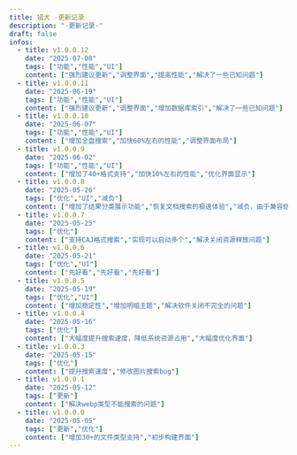 ```yaml
---
title: 猎犬 -更新记录
description: "-更新记录-"
draft: false
infos:
  - title: v1.0.0.12
    date: "2025-07-08"
    tags: ["功能","性能","UI"]
    content: ["强烈建议更新","调整界面","提高性能","解决了一些已知问题"]
  - title: v1.0.0.11
    date: "2025-06-19"
    tags: ["功能","性能","UI"]
    content: ["强烈建议更新","调整界面","增加数据库索引","解决了一些已知问题"] 
  - title: v1.0.0.10
    date: "2025-06-07"
    tags: ["功能","性能","UI"]
    content: ["增加全盘搜索","加快60%左右的性能","调整界面布局"] 
  - title: v1.0.0.9
    date: "2025-06-02"
    tags: ["功能","性能","UI"]
    content: ["增加了40+格式支持","加快10%左右的性能","优化界面显示"] 
  - title: v1.0.0.8
    date: "2025-05-26"
    tags: ["优化","UI","减负"]
    content: ["增加了结果分类展示功能","恢复文档搜索的极速体验","减负，由于兼容低端电脑，移除了图片及压缩文件的搜索"] 
  - title: v1.0.0.7
    date: "2025-05-25"
    tags: ["优化"]
    content: ["支持CAJ格式搜索","实现可以启动多个","解决关闭资源释放问题"] 
  - title: v1.0.0.6
    date: "2025-05-21"
    tags: ["优化","UI"]
    content: ["先好看","先好看","先好看"] 
  - title: v1.0.0.5
    date: "2025-05-19"
    tags: ["优化","UI"]
    content: ["增加稳定性","增加明暗主题","解决软件关闭不完全的问题"] 
  - title: v1.0.0.4
    date: "2025-05-16"
    tags: ["优化"]
    content: ["大幅度提升搜索速度，降低系统资源占用","大幅度优化界面"] 
  - title: v1.0.0.3
    date: "2025-05-15"
    tags: ["优化"]
    content: ["提升搜索速度","修改图片搜索bug"] 
  - title: v1.0.0.1
    date: "2025-05-12"
    tags: ["更新"]
    content: ["解决webp类型不能搜索的问题"]  
  - title: v1.0.0.0
    date: "2025-05-05"
    tags: ["更新","优化"]
    content: ["增加30+的文件类型支持","初步构建界面"]
---
```

